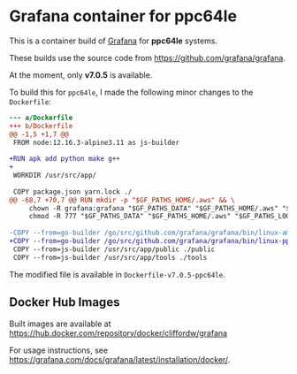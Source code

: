 # Grafana container for ppc64le

This is a container build of [Grafana](https://grafana.com/) for **ppc64le** systems.

These builds use the source code from <https://github.com/grafana/grafana>.

At the moment, only **v7.0.5** is available.

To build this for `ppc64le`, I made the following minor changes to the `Dockerfile`:

```diff
--- a/Dockerfile
+++ b/Dockerfile
@@ -1,5 +1,7 @@
 FROM node:12.16.3-alpine3.11 as js-builder
 
+RUN apk add python make g++
+
 WORKDIR /usr/src/app/
 
 COPY package.json yarn.lock ./
@@ -68,7 +70,7 @@ RUN mkdir -p "$GF_PATHS_HOME/.aws" && \
     chown -R grafana:grafana "$GF_PATHS_DATA" "$GF_PATHS_HOME/.aws" "$GF_PATHS_LOGS" "$GF_PATHS_PLUGINS" "$GF_PATHS_PROVISIONING" && \
     chmod -R 777 "$GF_PATHS_DATA" "$GF_PATHS_HOME/.aws" "$GF_PATHS_LOGS" "$GF_PATHS_PLUGINS" "$GF_PATHS_PROVISIONING"
 
-COPY --from=go-builder /go/src/github.com/grafana/grafana/bin/linux-amd64/grafana-server /go/src/github.com/grafana/grafana/bin/linux-amd64
+COPY --from=go-builder /go/src/github.com/grafana/grafana/bin/linux-ppc64le/grafana-server /go/src/github.com/grafana/grafana/bin/linux-ppc
 COPY --from=js-builder /usr/src/app/public ./public
 COPY --from=js-builder /usr/src/app/tools ./tools
```

The modified file is available in `Dockerfile-v7.0.5-ppc64le`.

## Docker Hub Images

Built images are available at <https://hub.docker.com/repository/docker/cliffordw/grafana>

For usage instructions, see <https://grafana.com/docs/grafana/latest/installation/docker/>.
